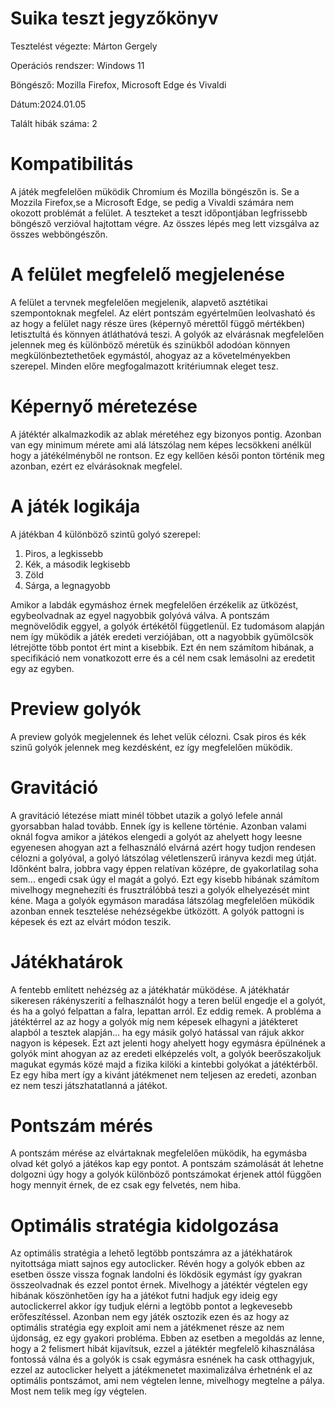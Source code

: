 # Suika teszt jegyzőkönyv
Tesztelést végezte: Márton Gergely

Operációs rendszer: Windows 11

Böngésző: Mozilla Firefox, Microsoft Edge és Vivaldi

Dátum:2024.01.05

Talált hibák száma: 2

# Kompatibilitás
A játék megfelelően müködik Chromium és Mozilla böngészőn is. Se a Mozzila Firefox,se a Microsoft Edge, se pedig a Vivaldi számára nem okozott problémát a felület. A teszteket a teszt időpontjában legfrissebb böngésző verzióval hajtottam végre. Az összes lépés meg lett vizsgálva az összes webböngészőn.

# A felület megfelelő megjelenése
A felület a tervnek megfelelően megjelenik, alapvető asztétikai szempontoknak megfelel.
Az elért pontszám egyértelműen leolvasható és az hogy a felület nagy része üres (képernyő mérettől függő mértékben)
letisztultá és könnyen átláthatóvá teszi. A golyók az elvárásnak megfelelően jelennek meg és különböző méretük és szinükből adodóan könnyen megkülönbeztethetőek egymástól, ahogyaz az a követelményekben szerepel.
Minden előre megfogalmazott kritériumnak eleget tesz.

# Képernyő méretezése
A játéktér alkalmazkodik az ablak méretéhez egy bizonyos pontig. Azonban van egy minimum mérete ami alá látszólag nem képes lecsökkeni anélkül hogy a játékélményből ne rontson. Ez egy kellően késői ponton történik meg azonban, ezért ez elvárásoknak megfelel.

# A játék logikája
A játékban 4 különböző szintű golyó szerepel:

1. Piros, a legkissebb
2. Kék, a második legkisebb
3. Zöld
4. Sárga, a legnagyobb

Amikor a labdák egymáshoz érnek megfelelően érzékelik az ütközést, egybeolvadnak az egyel nagyobbik golyóvá válva. A pontszám megnövelődik eggyel, a golyók értékétől függetlenül. Ez tudomásom alapján nem így müködik a játék eredeti verziójában, ott a nagyobbik gyümölcsök létrejötte több pontot ért mint a kisebbik. Ezt én nem számítom hibának, a specifikáció nem vonatkozott erre és a cél nem csak lemásolni az eredetit egy az egyben.

# Preview golyók
A preview golyók megjelennek és lehet velük célozni. Csak piros és kék szinű golyók jelennek meg kezdésként, ez így megfelelően müködik.

# Gravitáció
A gravitáció létezése miatt minél többet utazik a golyó lefele annál gyorsabban halad tovább. Ennek így is kellene történie. Azonban valami oknál fogva amikor a játékos elengedi a golyót az ahelyett hogy leesne egyenesen ahogyan azt a felhasználó elvárná azért hogy tudjon rendesen célozni a golyóval, a golyó látszólag véletlenszerű irányva kezdi meg útját. Időnként balra, jobbra vagy éppen relatívan középre, de gyakorlatilag soha sem... engedi csak úgy el magát a golyó. Ezt egy kisebb hibának számítom mivelhogy megnehezíti és frusztrálóbbá teszi a golyók elhelyezését mint kéne. 
Maga a golyók egymáson maradása látszólag megfelelően müködik azonban ennek tesztelése nehézségekbe ütközött. A golyók pattogni is képesek és ezt az elvárt módon teszik.

# Játékhatárok
A fentebb említett nehézség az a játékhatár müködése. A játékhatár sikeresen rákényszerití a felhasználót hogy a teren belül engedje el a golyót, és ha a golyó felpattan a falra, lepattan arról. Ez eddig remek. A probléma a játéktérrel az az hogy a golyók míg nem képesek elhagyni a játékteret alapból a tesztek alapján... ha egy másik golyó hatással van rájuk akkor nagyon is képesek. Ezt azt jelenti hogy ahelyett hogy egymásra épülnének a golyók mint ahogyan az az eredeti elképzelés volt, a golyók beerőszakoljuk magukat egymás közé majd a fizika kilöki a kintebbi golyókat a játéktérből. Ez egy hiba mert így a kivánt játékmenet nem teljesen az eredeti, azonban ez nem teszi játszhatatlanná a játékot.

# Pontszám mérés
A pontszám mérése az elvártaknak megfelelően müködik, ha egymásba olvad két golyó a játékos kap egy pontot. A pontszám számolását át lehetne dolgozni úgy hogy a golyók különböző pontszámokat érjenek attól függően hogy mennyit érnek, de ez csak egy felvetés, nem hiba.

# Optimális stratégia kidolgozása
Az optimális stratégia a lehető legtöbb pontszámra az a játékhatárok nyitottsága miatt sajnos egy autoclicker. Révén hogy a golyók ebben az esetben össze vissza fognak landolni és lökdösik egymást így gyakran összeolvadnak és ezzel pontot érnek. Mivelhogy a játéktér végtelen egy hibának köszönhetően így ha a játékot futni hadjuk egy ideig egy autoclickerrel akkor így tudjuk elérni a legtöbb pontot a legkevesebb erőfeszítéssel. Azonban nem egy játék osztozik ezen és az hogy az optimális stratégia egy exploit ami nem a játékmenet része az nem újdonság, ez egy gyakori probléma. Ebben az esetben a megoldás az lenne, hogy a 2 felismert hibát kijavítsuk, ezzel a játéktér megfelelő kihasználása fontossá válna és a golyók is csak egymásra esnének ha cask otthagyjuk, ezzel az autoclicker helyett a játékmenetet maximalizálva érhetnénk el az optimális pontszámot, ami nem végtelen lenne, mivelhogy megtelne a pálya. Most nem telik meg így végtelen.